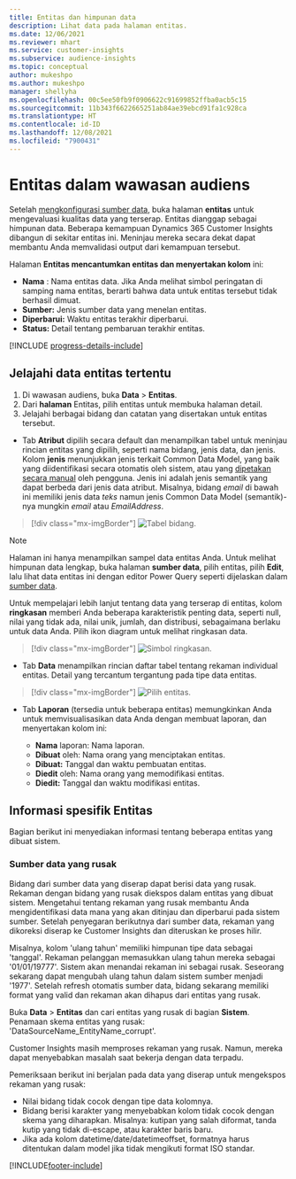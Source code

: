 ```yaml
---
title: Entitas dan himpunan data
description: Lihat data pada halaman entitas.
ms.date: 12/06/2021
ms.reviewer: mhart
ms.service: customer-insights
ms.subservice: audience-insights
ms.topic: conceptual
author: mukeshpo
ms.author: mukeshpo
manager: shellyha
ms.openlocfilehash: 00c5ee50fb9f0906622c91699852ffba0acb5c15
ms.sourcegitcommit: 11b343f6622665251ab84ae39ebcd91fa1c928ca
ms.translationtype: HT
ms.contentlocale: id-ID
ms.lasthandoff: 12/08/2021
ms.locfileid: "7900431"
---
```

# <a name="entities-in-audience-insights"></a>Entitas dalam wawasan audiens

Setelah [mengkonfigurasi sumber data](data-sources.md), buka halaman **entitas** untuk mengevaluasi kualitas data yang terserap. Entitas dianggap sebagai himpunan data. Beberapa kemampuan Dynamics 365 Customer Insights dibangun di sekitar entitas ini. Meninjau mereka secara dekat dapat membantu Anda memvalidasi output dari kemampuan tersebut.

Halaman **Entitas mencantumkan entitas dan menyertakan kolom** ini:

- **Nama** : Nama entitas data. Jika Anda melihat simbol peringatan di samping nama entitas, berarti bahwa data untuk entitas tersebut tidak berhasil dimuat.
- **Sumber:** Jenis sumber data yang menelan entitas.
- **Diperbarui:** Waktu entitas terakhir diperbarui.
- **Status:** Detail tentang pembaruan terakhir entitas.

[!INCLUDE [progress-details-include](../includes/progress-details-pane.md)]

## <a name="explore-a-specific-entitys-data"></a>Jelajahi data entitas tertentu

1. Di wawasan audiens, buka **Data** > **Entitas**.
1. Dari **halaman** Entitas, pilih entitas untuk membuka halaman detail.  
1. Jelajahi berbagai bidang dan catatan yang disertakan untuk entitas tersebut.

- Tab **Atribut** dipilih secara default dan menampilkan tabel untuk meninjau rincian entitas yang dipilih, seperti nama bidang, jenis data, dan jenis. Kolom **jenis** menunjukkan jenis terkait Common Data Model, yang baik yang diidentifikasi secara otomatis oleh sistem, atau yang [dipetakan secara manual](map-entities.md) oleh pengguna. Jenis ini adalah jenis semantik yang dapat berbeda dari jenis data atribut. Misalnya, bidang *email* di bawah ini memiliki jenis data *teks* namun jenis Common Data Model (semantik)-nya mungkin *email* atau *EmailAddress*.

> [!div class="mx-imgBorder"]
> ![Tabel bidang.](media/data-manager-entities-fields.PNG "Tabel bidang")

> [!NOTE]
> Halaman ini hanya menampilkan sampel data entitas Anda. Untuk melihat himpunan data lengkap, buka halaman **sumber data**, pilih entitas, pilih **Edit**, lalu lihat data entitas ini dengan editor Power Query seperti dijelaskan dalam [sumber data](data-sources.md).

Untuk mempelajari lebih lanjut tentang data yang terserap di entitas, kolom **ringkasan** memberi Anda beberapa karakteristik penting data, seperti null, nilai yang tidak ada, nilai unik, jumlah, dan distribusi, sebagaimana berlaku untuk data Anda. Pilih ikon diagram untuk melihat ringkasan data.

> [!div class="mx-imgBorder"]
> ![Simbol ringkasan.](media/data-manager-entities-summary.png "Tabel Ringkasan Data")

- Tab **Data** menampilkan rincian daftar tabel tentang rekaman individual entitas. Detail yang tercantum tergantung pada tipe data entitas.

> [!div class="mx-imgBorder"]
> ![Pilih entitas.](media/data-manager-entities-data.png "Pilih satu entitas")

- Tab **Laporan** (tersedia untuk beberapa entitas) memungkinkan Anda untuk memvisualisasikan data Anda dengan membuat laporan, dan menyertakan kolom ini:

  - **Nama** laporan: Nama laporan.
  - **Dibuat** oleh: Nama orang yang menciptakan entitas.
  - **Dibuat:** Tanggal dan waktu pembuatan entitas.
  - **Diedit** oleh: Nama orang yang memodifikasi entitas.
  - **Diedit:** Tanggal dan waktu modifikasi entitas. 

## <a name="entity-specific-information"></a>Informasi spesifik Entitas

Bagian berikut ini menyediakan informasi tentang beberapa entitas yang dibuat sistem.

### <a name="corrupted-data-sources"></a>Sumber data yang rusak

Bidang dari sumber data yang diserap dapat berisi data yang rusak. Rekaman dengan bidang yang rusak diekspos dalam entitas yang dibuat sistem. Mengetahui tentang rekaman yang rusak membantu Anda mengidentifikasi data mana yang akan ditinjau dan diperbarui pada sistem sumber. Setelah penyegaran berikutnya dari sumber data, rekaman yang dikoreksi diserap ke Customer Insights dan diteruskan ke proses hilir. 

Misalnya, kolom 'ulang tahun' memiliki himpunan tipe data sebagai 'tanggal'. Rekaman pelanggan memasukkan ulang tahun mereka sebagai '01/01/19777'. Sistem akan menandai rekaman ini sebagai rusak. Seseorang sekarang dapat mengubah ulang tahun dalam sistem sumber menjadi '1977'. Setelah refresh otomatis sumber data, bidang sekarang memiliki format yang valid dan rekaman akan dihapus dari entitas yang rusak. 

Buka **Data** > **Entitas** dan cari entitas yang rusak di bagian **Sistem**. Penamaan skema entitas yang rusak: 'DataSourceName_EntityName_corrupt'.

Customer Insights masih memproses rekaman yang rusak. Namun, mereka dapat menyebabkan masalah saat bekerja dengan data terpadu.

Pemeriksaan berikut ini berjalan pada data yang diserap untuk mengekspos rekaman yang rusak: 

- Nilai bidang tidak cocok dengan tipe data kolomnya.
- Bidang berisi karakter yang menyebabkan kolom tidak cocok dengan skema yang diharapkan. Misalnya: kutipan yang salah diformat, tanda kutip yang tidak di-escape, atau karakter baris baru.
- Jika ada kolom datetime/date/datetimeoffset, formatnya harus ditentukan dalam model jika tidak mengikuti format ISO standar.


[!INCLUDE[footer-include](../includes/footer-banner.md)]
